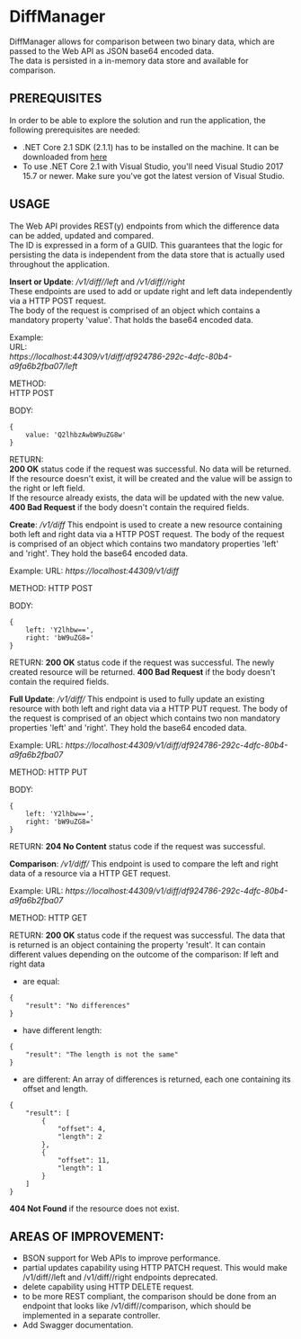 # DiffManager
DiffManager allows for comparison between two binary data, which are passed to the Web API as JSON base64 encoded data.  
The data is persisted in a in-memory data store and available for comparison.


## PREREQUISITES
In order to be able to explore the solution and run the application, the following prerequisites are needed:
*  .NET Core 2.1 SDK (2.1.1) has to be installed on the machine. It can be downloaded from [here](https://www.microsoft.com/net/download/dotnet-core/2.1)
*  To use .NET Core 2.1 with Visual Studio, you'll need Visual Studio 2017 15.7 or newer. Make sure you've got the latest version of Visual Studio.


## USAGE
The Web API provides REST(y) endpoints from which the difference data can be added, updated and compared.  
The ID is expressed in a form of a GUID. This guarantees that the logic for persisting the data is independent from the data store that is actually used throughout the application.  

**Insert or Update**:
*<host>/v1/diff/<ID>/left* and *<host>/v1/diff/<ID>/right*  
These endpoints are used to add or update right and left data independently via a HTTP POST request.  
The body of the request is comprised of an object which contains a mandatory property 'value'. That holds the base64 encoded data.

Example:  
URL:  
*https://localhost:44309/v1/diff/df924786-292c-4dfc-80b4-a9fa6b2fba07/left*

METHOD:  
HTTP POST

BODY:  
```
{
	value: 'Q2lhbzAwbW9uZG8w'
}
```

RETURN:  
**200 OK** status code if the request was successful. No data will be returned.  
If the resource doesn't exist, it will be created and the value will be assign to the right or left field.  
If the resource already exists, the data will be updated with the new value.  
**400 Bad Request** if the body doesn't contain the required fields.  


**Create**:
*<host>/v1/diff*
This endpoint is used to create a new resource containing both left and right data via a HTTP POST request.
The body of the request is comprised of an object which contains two mandatory properties 'left' and 'right'. They hold the base64 encoded data.

Example:
URL: 
*https://localhost:44309/v1/diff*

METHOD:
HTTP POST

BODY:
```
{
	left: 'Y2lhbw==',
	right: 'bW9uZG8='
}
```

RETURN:
**200 OK** status code if the request was successful. The newly created resource will be returned.
**400 Bad Request** if the body doesn't contain the required fields.


**Full Update**:
*<host>/v1/diff/<ID>*
This endpoint is used to fully update an existing resource with both left and right data via a HTTP PUT request.
The body of the request is comprised of an object which contains two non mandatory properties 'left' and 'right'. They hold the base64 encoded data.

Example:
URL: 
*https://localhost:44309/v1/diff/df924786-292c-4dfc-80b4-a9fa6b2fba07*

METHOD:
HTTP PUT

BODY:
```
{
	left: 'Y2lhbw==',
	right: 'bW9uZG8='
}
```

RETURN:
**204 No Content** status code if the request was successful.


**Comparison**:
*<host>/v1/diff/<ID>*
This endpoint is used to compare the left and right data of a resource via a HTTP GET request.

Example:
URL: 
*https://localhost:44309/v1/diff/df924786-292c-4dfc-80b4-a9fa6b2fba07*

METHOD:
HTTP GET

RETURN:
**200 OK** status code if the request was successful.
The data that is returned is an object containing the property 'result'. 
It can contain different values depending on the outcome of the comparison:
If left and right data
*  are equal:
  ```
  {
      "result": "No differences"
  }
  ```
*  have different length:
  ```
  {
      "result": "The length is not the same"
  }
  ```
*  are different:
  An array of differences is returned, each one containing its offset and length.
  ```
  {
      "result": [
          {
              "offset": 4,
              "length": 2
          },
          {
              "offset": 11,
              "length": 1
          }
      ]
  }
  ```
**404 Not Found** if the resource does not exist.


## AREAS OF IMPROVEMENT:
*  BSON support for Web APIs to improve performance.
*  partial updates capability using HTTP PATCH request. This would make <host>/v1/diff/<ID>/left and <host>/v1/diff/<ID>/right endpoints deprecated.
*  delete capability using HTTP DELETE request.
*  to be more REST compliant, the comparison should be done from an endpoint that looks like <host>/v1/diff/<ID>/comparison, which should be implemented in a separate controller.
*  Add Swagger documentation.
